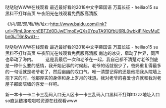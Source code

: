 哒哒哒WWW在线观看
最近最好看的2018中文字幕国语
万篇长征 - heiliao15 su黑料不打烊首页
午夜阳光在线观看免费版高清版


《/内/部/观/看/地/址👉http://www.baidu.com/link?url=PImL9pnrcnEBTZd0DJwE1moEyQXs0YpuTA91QfbU6RL0wbkiFlNcvMuEbn0iJT6n&wd》--

哒哒哒WWW在线观看
最近最好看的2018中文字幕国语
万篇长征 - heiliao15 su黑料不打烊首页
午夜阳光在线观看免费版高清版
南边的冰灾，牵动了世界，同声也牵动了海内。
　　这是我最后一次和老爷在一起，我自己都不清楚对老爷到底是一种什么要的感情，我开始记事的时候起，老爷的话就很少了，爸妈重复得最多的一句话就是老爷老了，然后幽幽的叹口气。唯一清楚记得的还是他把我从院墙上抱下来的时，他那厚实的身体和身上岁月的味道。我对老爷的喜爱也许就和我对老屋子那面院墙的喜爱一样吧。





新一本卡一卡二卡三乱码入口无人区卡一卡三乱码入口黑料不打烊tttzzz地址入口so直达链接啦啦啦资源在线观看www
